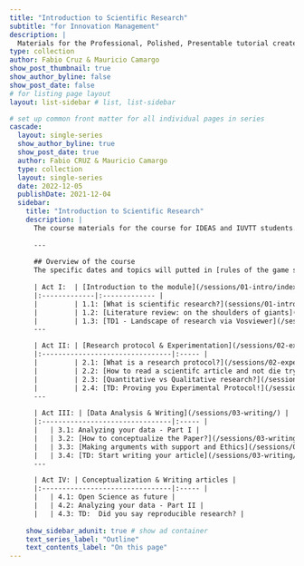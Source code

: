 ```yaml
---
title: "Introduction to Scientific Research"
subtitle: "for Innovation Management"
description: |
  Materials for the Professional, Polished, Presentable tutorial created for useR!2021.
type: collection
author: Fabio Cruz & Mauricio Camargo
show_post_thumbnail: true
show_author_byline: false
show_post_date: false
# for listing page layout
layout: list-sidebar # list, list-sidebar

# set up common front matter for all individual pages in series
cascade:
  layout: single-series 
  show_author_byline: true
  show_post_date: true
  author: Fabio CRUZ & Mauricio Camargo
  type: collection
  layout: single-series
  date: 2022-12-05
  publishDate: 2021-12-04
  sidebar:
    title: "Introduction to Scientific Research"
    description: |
      The course materials for the course for IDEAS and IUVTT students.
      
      ---
      
      ## Overview of the course
      The specific dates and topics will putted in [rules of the game section](prework/)
    
      | Act I:  | [Introduction to the module](/sessions/01-intro/index.html) |
      |:-------------|:------------- |
      |         | 1.1: [What is scientific research?](sessions/01-intro/01-introduction/) |
      |         | 1.2: [Literature review: on the shoulders of giants](/sessions/01-intro/02-literature-review/)   |
      |         | 1.3: [TD1 - Landscape of research via Vosviewer](/sessions/01-intro/03-TD-Vosviewer/)   |      
      ---

      | Act II: | [Research protocol & Experimentation](/sessions/02-experimental-protocols/) |
      |:--------------------------------|:----- |
      |         | 2.1: [What is a research protocol?](/sessions/02-experimental-protocols/research-protocol/) |
      |         | 2.2: [How to read a scientifc article and not die trying?](/sessions/02-experimental-protocols/reading-abstract/) |      
      |         | 2.3: [Quantitative vs Qualitative research?](/sessions/02-experimental-protocols/)  |
      |         | 2.4: [TD: Proving you Experimental Protocol!](/sessions/02-experimental-protocols/TD-research-protocol/)  |      
      ---
      
      | Act III: | [Data Analysis & Writing](/sessions/03-writing/) |
      |:--------------------------------|:----- |
      |   | 3.1: Analyzing your data - Part I |
      |   | 3.2: [How to conceptualize the Paper?](/sessions/03-writing/01-introduction/)  |            
      |   | 3.3: [Making arguments with support and Ethics](/sessions/03-writing/02-integrity/)  |
      |   | 3.4: [TD: Start writing your article](/sessions/03-writing/03-td-writing/) |
      ---

      | Act IV: | Conceptualization & Writing articles |
      |:--------------------------------|:----- |
      |   | 4.1: Open Science as future |
      |   | 4.2: Analyzing your data - Part II |      
      |   | 4.3: TD:  Did you say reproducible research? |            
      
    show_sidebar_adunit: true # show ad container
    text_series_label: "Outline" 
    text_contents_label: "On this page" 
---
```

